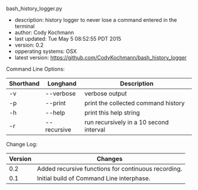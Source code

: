 bash_history_logger.py
  - description: history logger to never lose a command entered in the terminal
  - author: Cody Kochmann
  - last updated: Tue May 5 08:52:55 PDT 2015
  - version: 0.2
  - opperating systems: OSX
  - latest version: https://github.com/CodyKochmann/bash_history_logger


Command Line Options:

|Shorthand | Longhand    | Description|
|----------|-------------|------------------------------------------|
|-v        |--verbose    | verbose output|
|-p        |--print      | print the collected command history|
|-h        |--help       | print this help string|
|-r        |--recursive  | run recursively in a 10 second interval|


Change Log:

|Version|Changes|
|---|-----------|
|0.2|Added recursive functions for continuous recording.|
|0.1|Initial build of Command Line interphase.|
